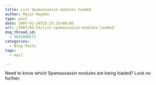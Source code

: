 ```yaml
---
title: List Spamassassin modules loaded
author: Major Hayden
type: post
date: 2007-01-24T15:35:33+00:00
url: /2007/01/24/list-spamassassin-modules-loaded/
dsq_thread_id:
  - 3651860271
categories:
  - Blog Posts
tags:
  - mail

---
```

Need to know which Spamassassin modules are being loaded? Look no further:

```
